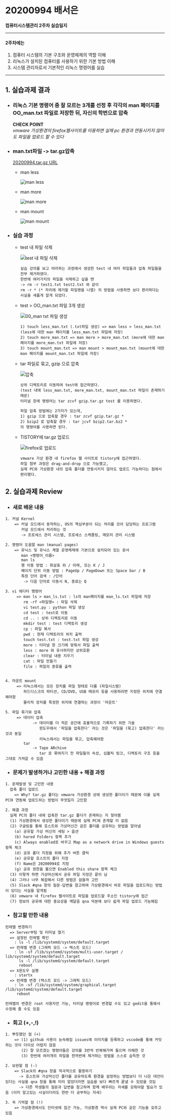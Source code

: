 # 20200994 배서은
**컴퓨터시스템관리 2주차 실습일지**

---
#### 2주차에는 
1. 컴퓨터 시스템의 기본 구조와 운영체제의 역할 이해
2. 리눅스가 설치된 컴퓨터를 사용하기 위한 기본 방법 이해
3. 시스템 관리자로서 기본적인 리눅스 명령어를 실습
---

## 1. 실습과제 결과

* ### **리눅스 기본 명령어 중 잘 모르는 3개를 선정 후 각각의 man 페이지를 OO_man.txt 파일로 저장한 뒤, 자신의 학번으로 압축**
  
  **CHECK POINT** <br>
  *vmware 가상환경의 firefox웹사이트를 이용하면 실제 pc 환경과 연동시키지 않아도 파일을 업로드 할 수 있다*

* ### **man.txt파일 -> tar.gz압축** <br>
    [20200994.tar.gz URL](https://baedevelog.tistory.com/6)

  - man less

    ![man less](https://user-images.githubusercontent.com/77660379/111018670-7f431780-83fd-11eb-87c3-12e49cba1e32.JPG)
  
  - man more
      
    ![man more](https://user-images.githubusercontent.com/77660379/111018706-b9141e00-83fd-11eb-9074-36379f4c51c2.JPG)
  
  - man mount
      
    ![man mount](https://user-images.githubusercontent.com/77660379/111018710-c7fad080-83fd-11eb-9f2a-88cbacf43d7c.JPG)

* ### **실습 과정**
  - test 내 파일 삭제

    ![test 내 파일 삭제](https://user-images.githubusercontent.com/77660379/111018888-296f6f00-83ff-11eb-8363-16113050ea85.JPG)

    ```
    실습 강의를 보고 따라하는 과정에서 생성한 test 내 여러 파일들과 압축 파일들을 전부 제거하였다.
    한번에 여러가지의 파일을 삭제하고 싶을 땐 
    -> rm -r test1.txt test2.txt 와 같이 
    rm -r * (* 자리에 제거할 파일명을 나열) 의 방법을 사용하면 보다 편리하다는 사실을 새롭게 알게 되었다.
    ```
  - test > OO_man.txt 파일 3개 생성

    ![00_man txt 파일 생성](https://user-images.githubusercontent.com/77660379/111018922-59b70d80-83ff-11eb-827f-f2a5b986ad14.JPG)


    ```
    1) touch less_man.txt (.txt파일 생성) => man less > less_man.txt (less에 대한 man 페이지를 less_man.txt 파일에 저장)
    2) touch more_man.txt => man more > more_man.txt (more에 대한 man 페이지를 more_man.txt 파일에 저장)
    3) touch mount_man.txt => man mount > mount_man.txt (mount에 대한 man 페이지를 mount_man.txt 파일에 저장)
    ```
  - tar 파일로 묶고, gzip 으로 압축

    ![압축](https://user-images.githubusercontent.com/77660379/111018936-6c314700-83ff-11eb-8d8a-4ee9af6180e0.JPG)


    ```
    상위 디렉토리로 이동하여 test에 접근하였다.
    (test 내에 less_man.txt, more_man.txt, mount_man.txt 파일이 존재하기 때문)
    터미널 창에 명령어는 tar zcvf gzip.tar.gz test 를 이용하였다.
    
    파일 압축 방법에는 2가지가 있는데,
    1) gzip 으로 압축할 경우 : tar zcvf gzip.tar.gz *
    2) bzip2 로 압축할 경우 : tar jcvf bzip2.tar.bz2 *
    의 명령어를 사용하면 된다.
    ```
  - TISTORY에 tar.gz 업로드

    ![firefox로 업로드](https://user-images.githubusercontent.com/77660379/111018954-7ce1bd00-83ff-11eb-8dbb-19919a4a6f43.JPG)

    ```
    vmware 가상 환경 내 firefox 웹 사이트로 tistory에 접근하였다.
    파일 첨부 과정은 drag-and-drop 으로 가능했고,
    실제 PC와 가상환경 내의 압축 폴더를 연동시키지 않아도 업로드 가능하다는 점에서 편리했다.
    ```

## 2. 실습과제 Review
* ### **새로 배운 내용**
```
1. 커널 Kernel
    => 커널 모드에서 동작하는, OS의 핵심부분이 되는 처리를 모아 담당하는 프로그램
       커널 모드에서 처리하는 것
       -> 프로세스 관리 시스템, 프로세스 스케줄링, 메모리 관리 시스템

2. 명령어 도움말 man (manual pages)
    => 유닉스 및 유닉스 계열 운영체제에 기본으로 설치되어 있는 문서
       man <명령어_이름>
       man ls
       행 이동 방법 : 화살표 위 / 아래, 또는 K / J
       페이지 단위 이동 방법 : PageUp / PageDown 또는 Space bar / B
       특정 단어 검색 : /단어
        -> 다음 단어로 이동시 N, 종료는 Q

3. vi 에디터 명령어
     => man ls > man_ls.txt : ls의 man페이지를 man_ls.txt 파일에 저장
        rm -rf <파일명> : 파일 삭제
        vi test.py : python 파일 생성
        cd test : test로 이동
        cd .. : 상위 디렉토리로 이동
        mkdir test : test 디렉토리 생성
        cp : 파일 복사
        pwd : 현재 디렉토리의 위치 출력
        touch test.txt : test.txt 파일 생성
        more : 터미널 창 크기에 맞춰서 파일 출력
        less : more 와 유사하지만 상위호환
        clear : 터미널 내용 지우기
        cat : 파일 만들기
        file : 파일의 종류를 출력


4. 마운트 mount
     => 리눅스에서는 모든 장치를 파일 형태로 다룸 (파일시스템)
        하드디스크의 파티션, CD/DVD, USB 메모리 등을 사용하려면 지정한 위치에 연결해야함
        물리적 장치를 특정한 위치에 연결하는 과정이 '마운트'

5. 파일 묶기와 압축
     => 데이터 압축
            -> 데이터를 더 적은 공간에 효율적으로 기록하기 위한 기술
               윈도우에서 '파일을 압축한다' 라는 것은 '파일을 (묶고) 압축한다' 라는 것과 동일
               리눅스에서는 파일을 묶고, 압축해야함
        tar
            -> Tape ARchive
               tar 로 묶여지기 전 파일들의 속성, 심볼릭 링크, 디렉토리 구조 등을 그대로 가져갈 수 있음 
```

* ### **문제가 발생하거나 고민한 내용 + 해결 과정**
```
1. 문제발생 및 고민한 내용
  압축 폴더 업로드
    => Why? tar.gz 폴더는 vmware 가상환경 상에 생성한 폴더이기 때문에 이를 실제 PC와 연동해 업로드하는 방법이 무엇일지 고민함

2. 해결 과정
  실제 PC의 폴더 내에 압축한 tar.gz 폴더가 존재하는 지 찾아봄
  (1) 가상환경에서 생성한 폴더이기 때문에 실제 PC에 존재할 리 없음
  (2) 구글링을 통해 호스트와 가상머신간 같은 폴더를 공유하는 방법을 알아냄
    (a) 공유할 가상 머신의 세팅 > 옵션 
    (b) hared Folders 항목 추가
    (c) Always enabled로 바꾸고 Map as a network drive in Windows guests 항목 체크
    (d) 공유 폴더 지정을 위해 추가 버튼 클릭
    (e) 공유할 호스트의 폴더 지정
    (f) Name은 20200994로 지정
    (g) 공유 권한을 물으면 Enabled this share 항목 체크
  (3) 이렇게 하면 가상머신에서 공유 파일 지정은 끝이 남
  (4) 그러나 너무 복잡해서 다른 방법은 없을까 고민
  (5) Slack #qna 창의 질문-답변을 참고하여 가상환경에서 바로 파일을 업로드하는 방법이 있다는 사실을 알게됨
  (6) vmware 내 firefox 웹사이트로 파일을 업로드할 주소인 tistory에 접근
  (7) 정보의 공유에 대한 중요성을 깨달음 qna 덕분에 보다 쉽게 파일 업로드 가능해짐
```

* ### **참고할 만한 내용**
```
런레벨 변경하기
  => Server부팅 및 터미널 열기
  => 설정된 런레벨 확인
    : ls -l /lib/systemd/system/default.target
  => 런레벨 변경 (그래픽 모드 -> 텍스트 모드)
    : ln -sf /lib/systemd/system/multi-user.target / lib/systemd/system/default.target
      ls -l /lib/systemd/system/default.target
      reboot
  => X윈도우 실행
    : startx
  => 런레벨 변경 (텍스트 모드 -> 그래픽 모드)
    : ln -sf /lib/systemd/system/graphical.target /lib/systemd/system/default.target
     reboot

런레벨의 변경은 root 사용자만 가능, 터미널 명령어로 변경할 수도 있고 gedit을 통해서 수정해 줄 수도 있음
```

* ### **회고 (+,-,!)**
```
1. 뿌듯했던 점 (+)
    => (1) github 사용이 능숙해짐 issues에 이미지를 등록하고 vscode를 통해 커밋하는 것이 더이상 어렵지 않음
       (2) 잘 모르겠는 명령어들은 강의를 3번씩 반복해가며 들으며 이해한 것
       (3) 한번에 여러개의 파일을 한꺼번에 제거하는 방법을 스스로 습득한 것

2. 보완할 점 (-)
    => Slack의 #qna 창을 적극적으로 활용하기
      -> 호스트와 가상머신간 폴더를 공유하도록 환경을 설정하는 방법보다 더 나은 대안이 있다는 사실을 qna 창을 통해 미리 알았더라면 실습을 보다 빠르게 끝낼 수 있었을 것임
      -> 다른 학생들의 질문과 답변을 참고하며 함께 배우려는 자세를 갖춰야할 필요가 있음 (이미 알고있는 사실이더라도 한번 더 공부하는 자세)

3. 꼭 기억할 점 (!) 
    => 가상환경에서도 인터넷에 접근 가능, 가상환경 역시 실제 PC와 같은 기능을 갖추고 있음
```
